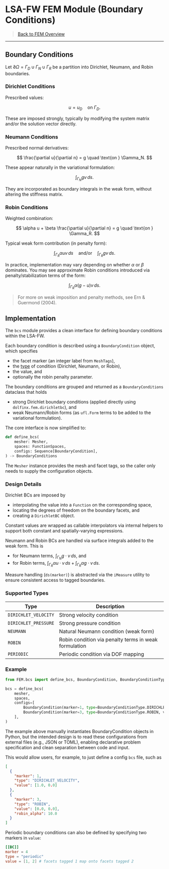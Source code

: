 # LSA-FW FEM Module (Boundary Conditions)

> [Back to FEM Overview](fem.md)

---

## Boundary Conditions

Let $\partial\Omega = \Gamma_D \cup \Gamma_N \cup \Gamma_R$ be a partition into Dirichlet, Neumann, and Robin boundaries.

### Dirichlet Conditions

Prescribed values:

$$
u = u_D \quad \text{on } \Gamma_D.
$$

These are imposed strongly, typically by modifying the system matrix and/or the solution vector directly.

### Neumann Conditions

Prescribed normal derivatives:

$$
\frac{\partial u}{\partial n} = g \quad \text{on } \Gamma_N.
$$

These appear naturally in the variational formulation:

$$
\int_{\Gamma_N} g v \, ds.
$$

They are incorporated as boundary integrals in the weak form, without altering the stiffness matrix.

### Robin Conditions

Weighted combination:

$$
\alpha u + \beta \frac{\partial u}{\partial n} = g \quad \text{on } \Gamma_R.
$$

Typical weak form contribution (in penalty form):

$$
\int_{\Gamma_R} \alpha u v \, ds \quad \text{and/or} \quad \int_{\Gamma_R} g v \, ds.
$$

In practice, implementation may vary depending on whether $\alpha$ or $\beta$ dominates.
You may see approximate Robin conditions introduced via penalty/stabilization terms of the form:

$$
\int_{\Gamma_R} \alpha (g - u) v \, ds.
$$

> For more on weak imposition and penalty methods, see Ern & Guermond (2004).

## Implementation

The `bcs` module provides a clean interface for defining boundary conditions within the LSA-FW.

Each boundary condition is described using a `BoundaryCondition` object, which specifies

- the facet marker (an integer label from `MeshTags`),
- the [type](#supported-types) of condition (Dirichlet, Neumann, or Robin),
- the value, and
- optionally the robin penalty parameter.

The boundary conditions are grouped and returned as a `BoundaryConditions` dataclass that holds

- strong Dirichlet boundary conditions (applied directly using `dolfinx.fem.dirichletbc`), and
- weak Neumann/Robin forms (as `ufl.Form` terms to be added to the variational formulation).

The core interface is now simplified to:

```python
def define_bcs(
    mesher: Mesher,
    spaces: FunctionSpaces,
    configs: Sequence[BoundaryCondition],
) -> BoundaryConditions
```

The `Mesher` instance provides the mesh and facet tags, so the caller only
needs to supply the configuration objects.

### Design Details

Dirichlet BCs are imposed by
  - interpolating the value into a `Function` on the corresponding space,
  - locating the degrees of freedom on the boundary facets, and
  - creating a `DirichletBC` object.
  
Constant values are wrapped as callable interpolators via internal helpers to support both constant and spatially-varying expressions.

Neumann and Robin BCs are handled via surface integrals added to the weak form.
This is

- for Neumann terms, $\int_{\Gamma_N} g \cdot v \, ds$, and
- for Robin terms, $\int_{\Gamma_R} \alpha u \cdot v \, ds + \int_{\Gamma_R} \alpha g \cdot v \, ds$.

Measure handling (`ds(marker)`) is abstracted via the `iMeasure` utility to ensure consistent access to tagged boundaries.

### Supported Types

| Type                   | Description |
|------------------------|-----------------------------------------------------|
| `DIRICHLET_VELOCITY`   | Strong velocity condition |
| `DIRICHLET_PRESSURE`   | Strong pressure condition |
| `NEUMANN`              | Natural Neumann condition (weak form) |
| `ROBIN`                | Robin condition via penalty terms in weak formulation |
| `PERIODIC`             | Periodic condition via DOF mapping |


### Example

```python
from FEM.bcs import define_bcs, BoundaryCondition, BoundaryConditionType

bcs = define_bcs(
    mesher,
    spaces,
    configs=[
        BoundaryCondition(marker=1, type=BoundaryConditionType.DIRICHLET_VELOCITY, value=(1.0, 0.0)),
        BoundaryCondition(marker=3, type=BoundaryConditionType.ROBIN, value=(0.0, 0.0), robin_alpha=10.0),
    ],
)
```

The example above manually instantiates BoundaryCondition objects in Python, but the intended design is to read these configurations from external files (e.g., JSON or TOML), enabling declarative problem specification and clean separation between code and input.

This would allow users, for example, to just define a config `bcs` file, such as 

```json
[
  {
    "marker": 1,
    "type": "DIRICHLET_VELOCITY",
    "value": [1.0, 0.0]
  },
  {
    "marker": 3,
    "type": "ROBIN",
    "value": [0.0, 0.0],
    "robin_alpha": 10.0
  }
]
```

Periodic boundary conditions can also be defined by specifying two markers in
`value`:

```toml
[[BC]]
marker = 4
type = "periodic"
value = [1, 2] # facets tagged 1 map onto facets tagged 2
```